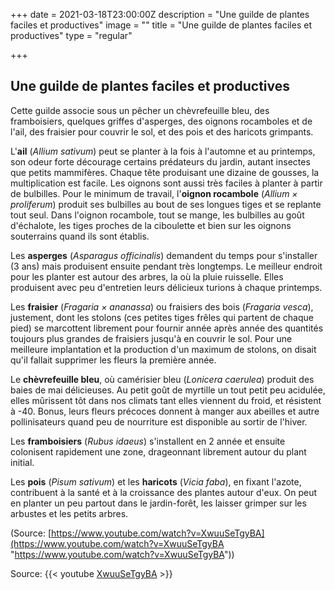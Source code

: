 +++
date = 2021-03-18T23:00:00Z
description = "Une guilde de plantes faciles et productives"
image = ""
title = "Une guilde de plantes faciles et productives"
type = "regular"

+++
## Une guilde de plantes faciles et productives

Cette guilde associe sous un pêcher un chèvrefeuille bleu, des framboisiers, quelques griffes d'asperges, des oignons rocamboles et de l'ail, des fraisier pour couvrir le sol, et des pois et des haricots grimpants.

L'**ail** (_Allium sativum_) peut se planter à la fois à l'automne et au printemps, son odeur forte décourage certains prédateurs du jardin, autant insectes que petits mammifères. Chaque tête produisant une dizaine de gousses, la multiplication est facile. Les oignons sont aussi très faciles à planter à partir de bulbilles. Pour le minimum de travail, l'**oignon rocambole** (_Allium × proliferum_) produit ses bulbilles au bout de ses longues tiges et se replante tout seul. Dans l'oignon rocambole, tout se mange, les bulbilles au goût d'échalote, les tiges proches de la ciboulette et bien sur les oignons souterrains quand ils sont établis.

Les **asperges** (_Asparagus officinalis_) demandent du temps pour s'installer (3 ans) mais produisent ensuite pendant très longtemps. Le meilleur endroit pour les planter est autour des arbres, la où la pluie ruisselle. Elles produisent avec peu d'entretien leurs délicieux turions à chaque printemps.

Les **fraisier** (_Fragaria × ananassa_) ou fraisiers des bois (_Fragaria vesca_), justement, dont les stolons (ces petites tiges frêles qui partent de chaque pied) se marcottent librement pour fournir année après année des quantités toujours plus grandes de fraisiers jusqu'à en couvrir le sol. Pour une meilleure implantation et la production d'un maximum de stolons, on disait qu'il fallait supprimer les fleurs la première année.

Le **chèvrefeuille bleu**, où camérisier bleu (_Lonicera caerulea_) produit des baies de mai délicieuses. Au petit goût de myrtille un tout petit peu acidulée, elles mûrissent tôt dans nos climats tant elles viennent du froid, et résistent à -40. Bonus, leurs fleurs précoces donnent à manger aux abeilles et autre pollinisateurs quand peu de nourriture est disponible au sortir de l'hiver.

Les **framboisiers** (_Rubus idaeus_) s'installent en 2 année et ensuite colonisent rapidement une zone, drageonnant librement autour du plant initial.

Les **pois** (_Pisum sativum_) et les **haricots** (_Vicia faba_), en fixant l'azote, contribuent à la santé et à la croissance des plantes autour d'eux. On peut en planter un peu partout dans le jardin-forêt, les laisser grimper sur les arbustes et les petits arbres.

(Source: [https://www.youtube.com/watch?v=XwuuSeTgyBA](https://www.youtube.com/watch?v=XwuuSeTgyBA "https://www.youtube.com/watch?v=XwuuSeTgyBA"))

Source: {{< youtube [XwuuSeTgyBA](https://www.youtube.com/watch?v=XwuuSeTgyBA "https://www.youtube.com/watch?v=XwuuSeTgyBA") >}}